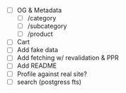 - [ ] OG & Metadata
    - [ ] /category
    - [ ] /subcategory
    - [ ] /product

- [ ] Cart
- [ ] Add fake data
- [ ] Add fetching w/ revalidation & PPR
- [ ] Add README
- [ ] Profile against real site?
- [ ] search (postgress fts)